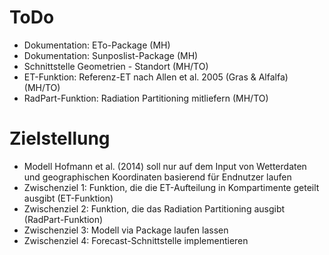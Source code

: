 # ToDo
- Dokumentation: ETo-Package (MH)
- Dokumentation: Sunposlist-Package (MH)
- Schnittstelle Geometrien - Standort (MH/TO)
- ET-Funktion: Referenz-ET nach Allen et al. 2005 (Gras & Alfalfa) (MH/TO)
- RadPart-Funktion: Radiation Partitioning mitliefern (MH/TO)

# Zielstellung
- Modell Hofmann et al. (2014) soll nur auf dem Input von Wetterdaten und geographischen Koordinaten basierend für Endnutzer laufen
- Zwischenziel 1: Funktion, die die ET-Aufteilung in Kompartimente geteilt ausgibt (ET-Funktion)
- Zwischenziel 2: Funktion, die das Radiation Partitioning ausgibt (RadPart-Funktion)
- Zwischenziel 3: Modell via Package laufen lassen
- Zwischenziel 4: Forecast-Schnittstelle implementieren
